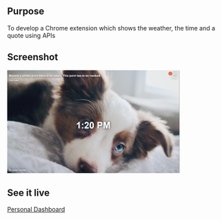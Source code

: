 <h2>Purpose</h2>
<p>To develop a Chrome extension which shows the weather, the time and a quote using APIs</p>
<h2>Screenshot</h2>
<img src="DASHBOARD.PNG" width="400px">
<h2>See it live</h2>
<a href="https://amapola-negra.github.io/Scrimba-Projects-Repo/Frontend-career-path/dashboard/">Personal Dashboard</a>

